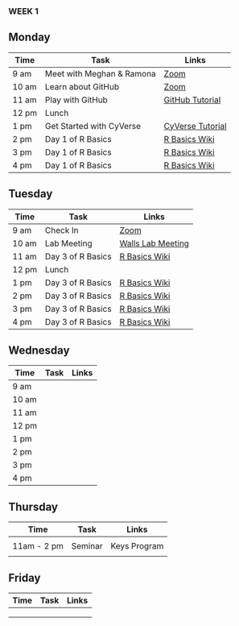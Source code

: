 ### WEEK 1

## Monday
| Time | Task | Links |
|--|--|--|
| 9 am | Meet with Meghan & Ramona | <a href="https://arizona.zoom.us/j/97026119349">Zoom</a> |
| 10 am | Learn about GitHub | <a href="https://arizona.zoom.us/j/868148380">Zoom</a> |
| 11 am | Play with GitHub | <a href="https://www.youtube.com/watch?v=un0KpSDHvp0">GitHub Tutorial</a> |
| 12 pm | Lunch |  |
| 1 pm | Get Started with CyVerse | <a href="https://www.youtube.com/watch?v=-1lQuIMLXvs">CyVerse Tutorial</a> |
| 2 pm | Day 1 of R Basics | <a href="https://github.com/nmnh-r-users/R-Basics">R Basics Wiki</a> |
| 3 pm | Day 1 of R Basics | <a href="https://github.com/nmnh-r-users/R-Basics">R Basics Wiki</a> |
| 4 pm | Day 1 of R Basics | <a href="https://github.com/nmnh-r-users/R-Basics">R Basics Wiki</a> |

## Tuesday
| Time | Task | Links |
|--|--|--|
| 9 am | Check In | <a href="https://arizona.zoom.us/j/97026119349">Zoom</a> |
| 10 am | Lab Meeting | <a href="https://arizona.zoom.us/j/92506497983">Walls Lab Meeting</a> |
| 11 am | Day 3 of R Basics | <a href="https://github.com/nmnh-r-users/R-Basics">R Basics Wiki</a> |
| 12 pm | Lunch |  |
| 1 pm | Day 3 of R Basics | <a href="https://github.com/nmnh-r-users/R-Basics">R Basics Wiki</a> |
| 2 pm | Day 3 of R Basics | <a href="https://github.com/nmnh-r-users/R-Basics">R Basics Wiki</a> |
| 3 pm | Day 3 of R Basics | <a href="https://github.com/nmnh-r-users/R-Basics">R Basics Wiki</a> |
| 4 pm | Day 3 of R Basics | <a href="https://github.com/nmnh-r-users/R-Basics">R Basics Wiki</a> |

## Wednesday
| Time | Task | Links |
|--|--|--|
| 9 am |   |   |
| 10 am |   |   |
| 11 am |   |   |
| 12 pm |   |   |
| 1 pm |   |   |
| 2 pm |   |   |
| 3 pm |   |   |
| 4 pm |   |   |

## Thursday
| Time | Task | Links |
|--|--|--|
|   |   |   |
| 11am - 2 pm | Seminar | Keys Program |
|   |   |   |

## Friday
| Time | Task | Links |
|--|--|--|
|   |   |   |
|   |   |   |
|   |   |   |

